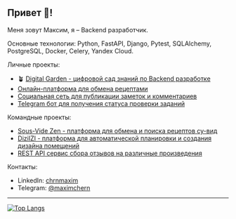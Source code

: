 ## Привет 👋!

Меня зовут Максим, я – Backend разработчик.

Основные технологии: Python, FastAPI, Django, Pytest, SQLAlchemy, PostgreSQL, Docker, Celery, Yandex Cloud.

Личные проекты:

- 🪴 [Digital Garden - цифровой сад знаний по Backend разработке](https://chrnmaxim.github.io/knowledge/)
- [Онлайн-платформа для обмена рецептами](https://github.com/chrnmaxim/foodgram)
- [Cоциальная сеть для публикации заметок и комментариев](https://github.com/chrnmaxim/django_blog)
- [Telegram бот для получения статуса проверки заданий](https://github.com/chrnmaxim/ya_practicum_bot)

Командные проекты:
- [Sous-Vide Zen - платформа для обмена и поиска рецептов су-вид](https://github.com/Sous-Vide-Zen)
- [ DiziIZI - платформа для автоматической планировки и создания дизайна помещений](https://github.com/dizi-izi-plan)
- [REST API сервис сбора отзывов на различные произведения](https://github.com/chrnmaxim/api_yamdb)

Контакты:
- LinkedIn: [chrnmaxim](https://www.linkedin.com/in/chrnmaxim/)
- Telegram: [@maximchern](https://t.me/maximchern)

----

[![Top Langs](https://github-readme-stats.vercel.app/api/top-langs/?username=chrnmaxim&langs_count=8&layout=compact)](https://github.com/anuraghazra/github-readme-stats)


<!--
**chrnmaxim/chrnmaxim** is a ✨ _special_ ✨ repository because its `README.md` (this file) appears on your GitHub profile.

Here are some ideas to get you started:

- 🔭 I’m currently working on ...
- 🌱 I’m currently learning ...
- 👯 I’m looking to collaborate on ...
- 🤔 I’m looking for help with ...
- 💬 Ask me about ...
- 📫 How to reach me: ...
- 😄 Pronouns: ...
- ⚡ Fun fact: ...
-->
